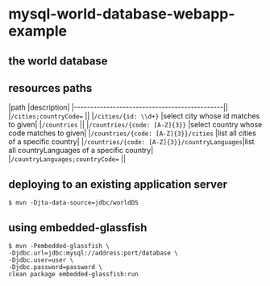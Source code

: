 # mysql-world-database-webapp-example

## the world database

## resources paths
|path                                          |description|
|----------------------------------------------||
|`/cities;countryCode=`                        ||
|`/cities/{id: \\d+}`                          |select city whose id matches to given|
|`/countries`                                  ||
|`/countries/{code: [A-Z]{3}}`                 |select country whose code matches to given|
|`/countries/{code: [A-Z]{3}}/cities`          |list all cities of a specific country|
|`/countries/{code: [A-Z]{3}}/countryLanguages`|list all countryLanguages of a specific country|
|`/countryLanguages;countryCode=`              ||

## deploying to an existing application server
````
$ mvn -Djta-data-source=jdbc/worldDS
````

## using embedded-glassfish
````
$ mvn -Pembedded-glassfish \
-Djdbc.url=jdbc:mysql://address:port/database \
-Djdbc.user=user \
-Djdbc.password=password \
clean package embedded-glassfish:run
````
